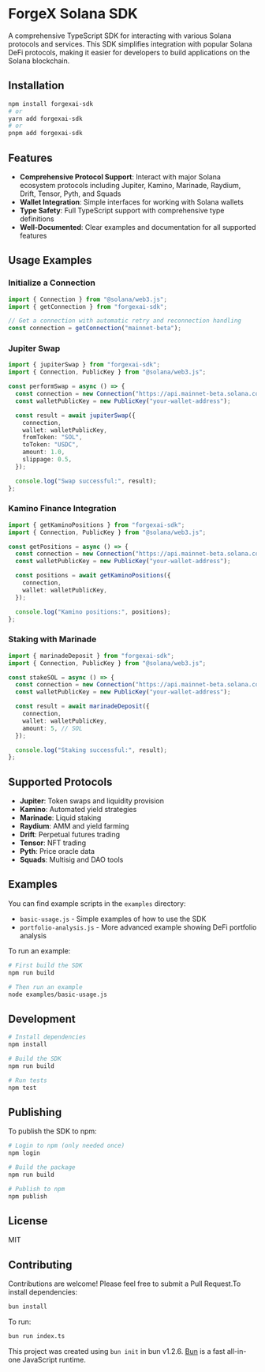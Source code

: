 # ForgeX Solana SDK

A comprehensive TypeScript SDK for interacting with various Solana protocols and services. This SDK simplifies integration with popular Solana DeFi protocols, making it easier for developers to build applications on the Solana blockchain.

## Installation

```bash
npm install forgexai-sdk
# or
yarn add forgexai-sdk
# or
pnpm add forgexai-sdk
```

## Features

- **Comprehensive Protocol Support**: Interact with major Solana ecosystem protocols including Jupiter, Kamino, Marinade, Raydium, Drift, Tensor, Pyth, and Squads
- **Wallet Integration**: Simple interfaces for working with Solana wallets
- **Type Safety**: Full TypeScript support with comprehensive type definitions
- **Well-Documented**: Clear examples and documentation for all supported features

## Usage Examples

### Initialize a Connection

```typescript
import { Connection } from "@solana/web3.js";
import { getConnection } from "forgexai-sdk";

// Get a connection with automatic retry and reconnection handling
const connection = getConnection("mainnet-beta");
```

### Jupiter Swap

```typescript
import { jupiterSwap } from "forgexai-sdk";
import { Connection, PublicKey } from "@solana/web3.js";

const performSwap = async () => {
  const connection = new Connection("https://api.mainnet-beta.solana.com");
  const walletPublicKey = new PublicKey("your-wallet-address");

  const result = await jupiterSwap({
    connection,
    wallet: walletPublicKey,
    fromToken: "SOL",
    toToken: "USDC",
    amount: 1.0,
    slippage: 0.5,
  });

  console.log("Swap successful:", result);
};
```

### Kamino Finance Integration

```typescript
import { getKaminoPositions } from "forgexai-sdk";
import { Connection, PublicKey } from "@solana/web3.js";

const getPositions = async () => {
  const connection = new Connection("https://api.mainnet-beta.solana.com");
  const walletPublicKey = new PublicKey("your-wallet-address");

  const positions = await getKaminoPositions({
    connection,
    wallet: walletPublicKey,
  });

  console.log("Kamino positions:", positions);
};
```

### Staking with Marinade

```typescript
import { marinadeDeposit } from "forgexai-sdk";
import { Connection, PublicKey } from "@solana/web3.js";

const stakeSOL = async () => {
  const connection = new Connection("https://api.mainnet-beta.solana.com");
  const walletPublicKey = new PublicKey("your-wallet-address");

  const result = await marinadeDeposit({
    connection,
    wallet: walletPublicKey,
    amount: 5, // SOL
  });

  console.log("Staking successful:", result);
};
```

## Supported Protocols

- **Jupiter**: Token swaps and liquidity provision
- **Kamino**: Automated yield strategies
- **Marinade**: Liquid staking
- **Raydium**: AMM and yield farming
- **Drift**: Perpetual futures trading
- **Tensor**: NFT trading
- **Pyth**: Price oracle data
- **Squads**: Multisig and DAO tools

## Examples

You can find example scripts in the `examples` directory:

- `basic-usage.js` - Simple examples of how to use the SDK
- `portfolio-analysis.js` - More advanced example showing DeFi portfolio analysis

To run an example:

```bash
# First build the SDK
npm run build

# Then run an example
node examples/basic-usage.js
```

## Development

```bash
# Install dependencies
npm install

# Build the SDK
npm run build

# Run tests
npm test
```

## Publishing

To publish the SDK to npm:

```bash
# Login to npm (only needed once)
npm login

# Build the package
npm run build

# Publish to npm
npm publish
```

## License

MIT

## Contributing

Contributions are welcome! Please feel free to submit a Pull Request.To install dependencies:

```bash
bun install
```

To run:

```bash
bun run index.ts
```

This project was created using `bun init` in bun v1.2.6. [Bun](https://bun.sh) is a fast all-in-one JavaScript runtime.
